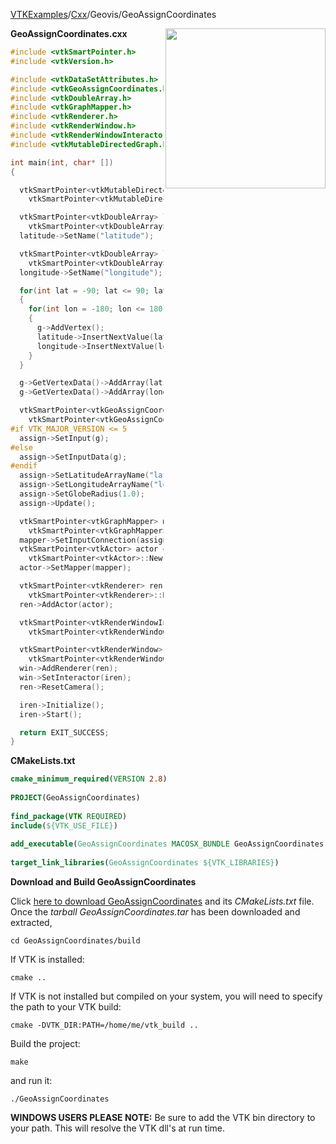 [VTKExamples](/index/)/[Cxx](/Cxx)/Geovis/GeoAssignCoordinates

<img align="right" src="https://github.com/lorensen/VTKExamples/blob/gh-pages/Testing/Baseline/Geovis/TestGeoAssignCoordinates.png?raw=true" width="256" />

**GeoAssignCoordinates.cxx**
```c++
#include <vtkSmartPointer.h>
#include <vtkVersion.h>

#include <vtkDataSetAttributes.h>
#include <vtkGeoAssignCoordinates.h>
#include <vtkDoubleArray.h>
#include <vtkGraphMapper.h>
#include <vtkRenderer.h>
#include <vtkRenderWindow.h>
#include <vtkRenderWindowInteractor.h>
#include <vtkMutableDirectedGraph.h>

int main(int, char* [])
{

  vtkSmartPointer<vtkMutableDirectedGraph> g =
    vtkSmartPointer<vtkMutableDirectedGraph>::New();

  vtkSmartPointer<vtkDoubleArray> latitude =
    vtkSmartPointer<vtkDoubleArray>::New();
  latitude->SetName("latitude");

  vtkSmartPointer<vtkDoubleArray> longitude =
    vtkSmartPointer<vtkDoubleArray>::New();
  longitude->SetName("longitude");

  for(int lat = -90; lat <= 90; lat += 10)
  {
    for(int lon = -180; lon <= 180; lon += 20)
    {
      g->AddVertex();
      latitude->InsertNextValue(lat);
      longitude->InsertNextValue(lon);
    }
  }

  g->GetVertexData()->AddArray(latitude);
  g->GetVertexData()->AddArray(longitude);

  vtkSmartPointer<vtkGeoAssignCoordinates> assign =
    vtkSmartPointer<vtkGeoAssignCoordinates>::New();
#if VTK_MAJOR_VERSION <= 5
  assign->SetInput(g);
#else
  assign->SetInputData(g);
#endif
  assign->SetLatitudeArrayName("latitude");
  assign->SetLongitudeArrayName("longitude");
  assign->SetGlobeRadius(1.0);
  assign->Update();

  vtkSmartPointer<vtkGraphMapper> mapper =
    vtkSmartPointer<vtkGraphMapper>::New();
  mapper->SetInputConnection(assign->GetOutputPort());
  vtkSmartPointer<vtkActor> actor =
    vtkSmartPointer<vtkActor>::New();
  actor->SetMapper(mapper);

  vtkSmartPointer<vtkRenderer> ren =
    vtkSmartPointer<vtkRenderer>::New();
  ren->AddActor(actor);

  vtkSmartPointer<vtkRenderWindowInteractor> iren =
    vtkSmartPointer<vtkRenderWindowInteractor>::New();

  vtkSmartPointer<vtkRenderWindow> win =
    vtkSmartPointer<vtkRenderWindow>::New();
  win->AddRenderer(ren);
  win->SetInteractor(iren);
  ren->ResetCamera();

  iren->Initialize();
  iren->Start();

  return EXIT_SUCCESS;
}
```
**CMakeLists.txt**
```cmake
cmake_minimum_required(VERSION 2.8)
 
PROJECT(GeoAssignCoordinates)
 
find_package(VTK REQUIRED)
include(${VTK_USE_FILE})
 
add_executable(GeoAssignCoordinates MACOSX_BUNDLE GeoAssignCoordinates.cxx)
 
target_link_libraries(GeoAssignCoordinates ${VTK_LIBRARIES})
```

**Download and Build GeoAssignCoordinates**

Click [here to download GeoAssignCoordinates](https://github.com/lorensen/VTKWikiExamplesTarballs/raw/master/GeoAssignCoordinates.tar) and its *CMakeLists.txt* file.
Once the *tarball GeoAssignCoordinates.tar* has been downloaded and extracted,
```
cd GeoAssignCoordinates/build 
```
If VTK is installed:
```
cmake ..
```
If VTK is not installed but compiled on your system, you will need to specify the path to your VTK build:
```
cmake -DVTK_DIR:PATH=/home/me/vtk_build ..
```
Build the project:
```
make
```
and run it:
```
./GeoAssignCoordinates
```
**WINDOWS USERS PLEASE NOTE:** Be sure to add the VTK bin directory to your path. This will resolve the VTK dll's at run time.

